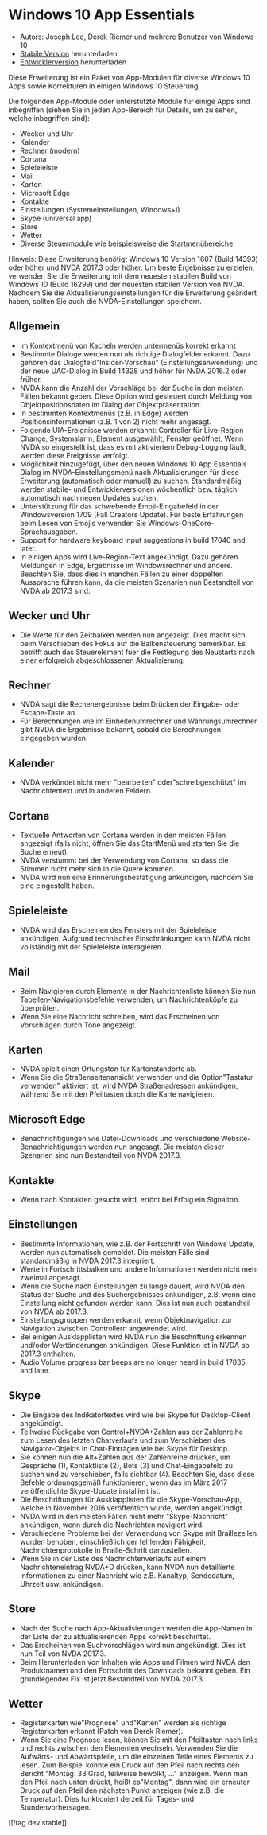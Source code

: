 # Windows 10 App Essentials #

* Autors: Joseph Lee, Derek Riemer und mehrere Benutzer von Windows 10
* [Stabile Version][1] herunterladen
* [Entwicklerversion][2] herunterladen

Diese Erweiterung ist ein Paket von App-Modulen für diverse Windows 10 Apps
sowie Korrekturen in einigen Windows 10 Steuerung.

Die folgenden App-Module oder unterstützte Module für einige Apps sind
inbegriffen (siehen Sie in jeden App-Bereich für Details, um zu sehen,
welche inbegriffen sind):

* Wecker und Uhr
* Kalender
* Rechner (modern)
* Cortana
* Spieleleiste
* Mail
* Karten
* Microsoft Edge
* Kontakte
* Einstellungen (Systemeinstellungen, Windows+I)
* Skype (universal app)
* Store
* Wetter
* Diverse Steuermodule wie beispielsweise die Startmenübereiche

Hinweis: Diese Erweiterung benötigt Windows 10 Version 1607 (Build 14393)
oder höher und NVDA 2017.3 oder höher. Um beste Ergebnisse zu erzielen,
verwenden Sie die Erweiterung mit dem neuesten stabilen Build von Windows 10
(Build 16299) und der neuesten stabilen Version von NVDA. Nachdem Sie die
Aktualisierungseinstellungen für die Erweiterung geändert haben, sollten Sie
auch die NVDA-Einstellungen speichern.

## Allgemein

* Im Kontextmenü von Kacheln werden untermenüs korrekt erkannt
* Bestimmte Dialoge werden nun als richtige Dialogfelder erkannt. Dazu
  gehören das Dialogfeld"Insider-Vorschau" (Einstellungsanwendung) und der
  neue UAC-Dialog in Build 14328 und höher für NvDA 2016.2 oder früher.
* NVDA kann die Anzahl der Vorschläge bei der Suche in den meisten Fällen
  bekannt geben. Diese Option wird gesteuert durch Meldung von
  Objektpositionsdaten im Dialog der Objektpräsentation.
* In bestimmten Kontextmenüs (z.B. in Edge) werden Positionsinformationen
  (z.B. 1 von 2) nicht mehr angesagt.
* Folgende UIA-Ereignisse werden erkannt: Controller für Live-Region Change,
  Systemalarm, Element ausgewählt, Fenster geöffnet. Wenn NVDA so
  eingestellt ist, dass es mit aktiviertem Debug-Logging läuft, werden diese
  Ereignisse verfolgt.
* Möglichkeit hinzugefügt, über den neuen Windows 10 App Essentials Dialog
  im NVDA-Einstellungsmenü nach Aktualisierungen für diese Erweiterung
  (automatisch oder manuell) zu suchen. Standardmäßig werden stabile- und
  Entwicklerversionen wöchentlich bzw. täglich automatisch nach neuen
  Updates suchen.
* Unterstützung für das schwebende Emoji-Eingabefeld in der Windowsversion
  1709 (Fall Creators Update). Für beste Erfahrungen beim Lesen von Emojis
  verwenden Sie Windows-OneCore-Sprachausgaben.
* Support for hardware keyboard input suggestions in build 17040 and later.
* In einigen Apps wird Live-Region-Text angekündigt. Dazu gehören Meldungen
  in Edge, Ergebnisse im Windowsrechner und andere. Beachten Sie, dass dies
  in manchen Fällen zu einer doppelten Aussprache führen kann, da die
  meisten Szenarien nun Bestandteil von NVDA ab 2017.3 sind.

## Wecker und Uhr

* Die Werte für den Zeitbalken werden nun angezeigt. Dies macht sich beim
  Verschieben des Fokus auf die Balkensteuerung bemerkbar. Es betrifft auch
  das Steuerelement fuer die Festlegung des Neustarts nach einer erfolgreich
  abgeschlossenen Aktualisierung.

## Rechner

* NVDA sagt die Rechenergebnisse beim Drücken der Eingabe- oder Escape-Taste
  an.
* Für Berechnungen wie im Einheitenumrechner und Währungsumrechner gibt NVDA
  die Ergebnisse bekannt, sobald die Berechnungen eingegeben wurden.

## Kalender

* NVDA verkündet nicht mehr "bearbeiten" oder"schreibgeschützt" im
  Nachrichtentext und in anderen Feldern.

## Cortana

* Textuelle Antworten von Cortana werden in den meisten Fällen angezeigt
  (falls nicht, öffnen Sie das StartMenü und starten Sie die Suche erneut).
* NVDA verstummt bei der Verwendung von Cortana, so dass die Stimmen nicht
  mehr sich in die Quere kommen.
* NVDA wird nun eine Erinnerungsbestätigung ankündigen, nachdem Sie eine
  eingestellt haben.

## Spieleleiste

* NVDA wird das Erscheinen des Fensters mit der Spieleleiste
  ankündigen. Aufgrund technischer Einschränkungen kann NVDA nicht
  vollständig mit der Spieleleiste interagieren.

## Mail

* Beim Navigieren durch Elemente in der Nachrichtenliste können Sie nun
  Tabellen-Navigationsbefehle verwenden, um Nachrichtenköpfe zu überprüfen.
* Wenn Sie eine Nachricht schreiben, wird das Erscheinen von Vorschlägen
  durch Töne angezeigt.

## Karten

* NVDA spielt einen Ortungston für Kartenstandorte ab.
* Wenn Sie die Straßenseitenansicht verwenden und die Option"Tastatur
  verwenden" aktiviert ist, wird NVDA Straßenadressen ankündigen, während
  Sie mit den Pfeiltasten durch die Karte navigieren.

## Microsoft Edge

* Benachrichtigungen wie Datei-Downloads und verschiedene
  Website-Benachrichtigungen werden nun angesagt. Die meisten dieser
  Szenarien sind nun Bestandteil von NVDA 2017.3.

## Kontakte

* Wenn nach Kontakten gesucht wird, ertönt bei Erfolg ein Signalton.

## Einstellungen

* Bestimmte Informationen, wie z.B. der Fortschritt von Windows Update,
  werden nun automatisch gemeldet. Die meisten Fälle sind standardmäßig in
  NVDA 2017.3 integriert.
* Werte in Fortschrittsbalken und andere Informationen werden nicht mehr
  zweimal angesagt.
* Wenn die Suche nach Einstellungen zu lange dauert, wird NVDA den Status
  der Suche und des Suchergebnisses ankündigen, z.B. wenn eine Einstellung
  nicht gefunden werden kann. Dies ist nun auch bestandteil von NVDA ab
  2017.3.
* Einstellungsgruppen werden erkannt, wenn Objektnavigation zur Navigation
  zwischen Controllern angewendet wird.
* Bei einigen Ausklapplisten wird NVDA nun die Beschriftung erkennen
  und/oder Wertänderungen ankündigen. Diese Funktion ist in NVDA ab 2017.3
  enthalten.
* Audio Volume progress bar beeps are no longer heard in build 17035 and
  later.

## Skype

* Die Eingabe des Indikatortextes wird wie bei Skype für Desktop-Client
  angekündigt.
* Teilweise Rückgabe von Control+NVDA+Zahlen aus der Zahlenreihe zum Lesen
  des letzten Chatverlaufs und zum Verschieben des Navigator-Objekts in
  Chat-Einträgen wie bei Skype für Desktop.
* Sie können nun die Alt+Zahlen aus der Zahlenreihe  drücken, um Gespräche
  (1), Kontaktliste (2), Bots (3) und Chat-Eingabefeld zu suchen und zu
  verschieben, falls sichtbar (4). Beachten Sie, dass diese Befehle
  ordnungsgemäß funktionieren, wenn das im März 2017 veröffentlichte
  Skype-Update installiert ist.
* Die Beschriftungen für Ausklapplisten für die Skype-Vorschau-App, welche
  in November 2016 veröffentlich wurde, werden angekündigt.
* NVDA wird in den meisten Fällen nicht mehr "Skype-Nachricht" ankündigen,
  wenn durch die Nachrichten navigiert wird.
* Verschiedene Probleme bei der Verwendung von Skype mit Braillezeilen
  wurden behoben, einschließlich der fehlenden Fähigkeit,
  Nachrichtenprotokolle in Braille-Schrift darzustellen.
* Wenn Sie in der Liste des Nachrichtenverlaufs auf einem Nachrichteneintrag
  NVDA+D drücken, kann NVDA nun detaillierte Informationen zu einer
  Nachricht wie z.B. Kanaltyp, Sendedatum, Uhrzeit usw. ankündigen.

## Store

* Nach der Suche nach App-Aktualisierungen werden die App-Namen in der Liste
  der zu aktualisierenden Apps korrekt beschriftet.
* Das Erscheinen von Suchvorschlägen wird nun angekündigt. Dies ist nun Teil
  von NVDA 2017.3.
* Beim Herunterladen von Inhalten wie Apps und Filmen wird NVDA den
  Produktnamen und den Fortschritt des Downloads bekannt geben. Ein
  grundlegender Fix ist jetzt Bestandteil von NVDA 2017.3.

## Wetter

* Registerkarten wie"Prognose" und"Karten" werden als richtige
  Registerkarten erkannt (Patch von Derek Riemer).
* Wenn Sie eine Prognose lesen, können Sie mit den Pfeiltasten nach links
  und rechts zwischen den Elementen wechseln. Verwenden Sie die Aufwärts-
  und Abwärtspfeile, um die einzelnen Teile eines Elements zu lesen. Zum
  Beispiel könnte ein Druck auf den Pfeil nach rechts den Bericht "Montag:
  33 Grad, teilweise bewölkt, ..." anzeigen. Wenn man den Pfeil nach unten
  drückt, heißt es"Montag", dann wird ein erneuter Druck auf den Pfeil den
  nächsten Punkt anzeigen (wie z.B. die Temperatur). Dies funktioniert
  derzeit für Tages- und Stundenvorhersagen.

[[!tag dev stable]]

[1]: https://addons.nvda-project.org/files/get.php?file=w10

[2]: https://addons.nvda-project.org/files/get.php?file=w10-dev

